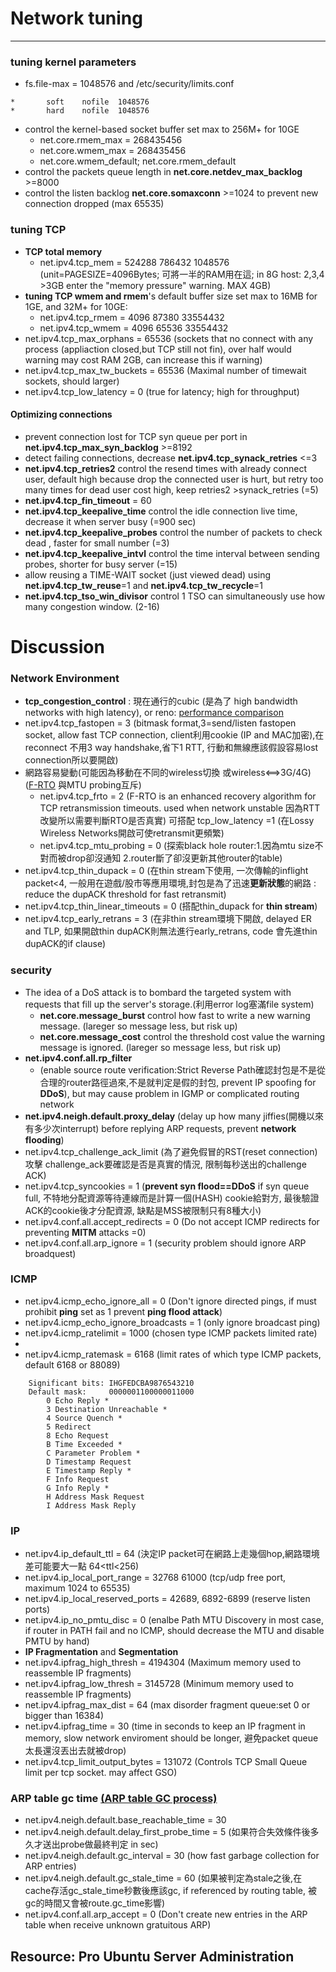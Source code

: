 #    Network tuning
---
### tuning kernel parameters
* fs.file-max = 1048576  and /etc/security/limits.conf 
```
*       soft    nofile  1048576  
*       hard    nofile  1048576
```
* control the kernel-based socket buffer set max to 256M+ for 10GE
  * net.core.rmem_max = 268435456
  * net.core.wmem_max = 268435456
  * net.core.wmem_default; net.core.rmem_default
* control the packets queue length in **net.core.netdev_max_backlog** >=8000
* control the listen backlog **net.core.somaxconn** >=1024 to prevent new connection dropped (max 65535)

### tuning TCP 
* **TCP total memory** 
  * net.ipv4.tcp_mem = 524288 786432 1048576 (unit=PAGESIZE=4096Bytes; 可將一半的RAM用在這; in 8G host: 2,3,4 >3GB enter the "memory pressure" warning. MAX 4GB)
* **tuning TCP wmem and rmem**'s default buffer size set max to 16MB for 1GE, and 32M+ for 10GE:
  * net.ipv4.tcp_rmem = 4096 87380 33554432
  * net.ipv4.tcp_wmem = 4096 65536 33554432 
* net.ipv4.tcp_max_orphans = 65536 (sockets that no connect with any process (appliaction closed,but TCP still not fin), over half would warning may cost RAM 2GB, can increase this if warning) 
* net.ipv4.tcp_max_tw_buckets = 65536 (Maximal number of timewait sockets, should larger)
* net.ipv4.tcp_low_latency = 0 (true for latency; high for throughput)

#### **Optimizing connections**
* prevent connection lost for TCP syn queue per port in **net.ipv4.tcp_max_syn_backlog** >=8192
* detect failing connections, decrease **net.ipv4.tcp_synack_retries** <=3 
* **net.ipv4.tcp_retries2** control the resend times with already connect user, default high because drop the connected user is hurt, but retry too many times for dead user cost high, keep retries2 >synack_retries (=5)
* **net.ipv4.tcp_fin_timeout** = 60
* **net.ipv4.tcp_keepalive_time** control the idle connection live time, decrease it when server busy (=900 sec) 
* **net.ipv4.tcp_keepalive_probes** control the number of packets to check dead , faster for small number (=3)
* **net.ipv4.tcp_keepalive_intvl** control the time interval between sending probes, shorter for busy server (=15)
* allow reusing a TIME-WAIT socket (just viewed dead) using **net.ipv4.tcp_tw_reuse**=1 and **net.ipv4.tcp_tw_recycle**=1
*  **net.ipv4.tcp_tso_win_divisor** control 1 TSO can simultaneously use how many congestion window. (2-16)

# Discussion

### Network Environment
* **tcp_congestion_control** : 現在通行的cubic (是為了 high bandwidth networks with high latency), or reno: [performance comparison](http://journal.info.unlp.edu.ar/journal/journal35/papers/JCST-Apr13-1.pdf)
* net.ipv4.tcp_fastopen = 3 (bitmask format,3=send/listen fastopen socket, allow fast TCP connection, client利用cookie (IP and MAC加密),在reconnect 不用3 way handshake,省下1 RTT, 行動和無線應該假設容易lost connection所以要開啟)
* 網路容易變動(可能因為移動在不同的wireless切換 或wireless<==>3G/4G)  ([F-RTO](http://blog.csdn.net/zhangskd/article/details/7446441) 與MTU probing互斥) 
  * net.ipv4.tcp_frto = 2 (F-RTO is an enhanced recovery algorithm for TCP retransmission timeouts. used when network unstable 因為RTT改變所以需要判斷RTO是否真實)  可搭配 tcp_low_latency =1  (在Lossy Wireless Networks開啟可使retransmit更頻繁)
  * net.ipv4.tcp_mtu_probing = 0 (探索black hole router:1.因為mtu size不對而被drop卻沒通知 2.router斷了卻沒更新其他router的table) 
* net.ipv4.tcp_thin_dupack = 0 (在thin stream下使用, 一次傳輸的inflight packet<4, 一般用在遊戲/股市等應用環境,封包是為了迅速**更新狀態**的網路 :  reduce the dupACK threshold for fast retransmit)
* net.ipv4.tcp_thin_linear_timeouts = 0 (搭配thin_dupack  for **thin stream**)
* net.ipv4.tcp_early_retrans = 3 (在非thin stream環境下開啟, delayed ER and TLP, 如果開啟thin dupACK則無法進行early_retrans, code 會先進thin dupACK的if clause) 

### security
* The idea of a DoS attack is to bombard the targeted system with requests that fill up the server's storage.(利用error log塞滿file system) 
  * **net.core.message_burst** control how fast to write a new warning message. (lareger so message less, but risk up)
  * **net.core.message_cost** control the threshold cost value the warning message is ignored. (lareger so message less, but risk up)
* **net.ipv4.conf.all.rp_filter**
  * (enable source route verification:Strict Reverse Path確認封包是不是從合理的router路徑過來,不是就判定是假的封包, prevent IP spoofing for **DDoS**), but may cause problem in IGMP or complicated routing network
* **net.ipv4.neigh.default.proxy_delay** (delay up how many jiffies(開機以來有多少次interrupt) before replying ARP requests,  prevent **network flooding**)
* net.ipv4.tcp_challenge_ack_limit (為了避免假冒的RST(reset connection)攻擊 challenge_ack要確認是否是真實的情況, 限制每秒送出的challenge ACK)
* net.ipv4.tcp_syncookies = 1 (**prevent syn flood==DDoS** if syn queue full, 不特地分配資源等待連線而是計算一個(HASH) cookie給對方, 最後驗證ACK的cookie後才分配資源, 缺點是MSS被限制只有8種大小) 
* net.ipv4.conf.all.accept_redirects = 0 (Do not accept ICMP redirects for preventing **MITM** attacks =0)
* net.ipv4.conf.all.arp_ignore = 1  (security problem should ignore ARP broadquest)

### ICMP 
* net.ipv4.icmp_echo_ignore_all = 0 (Don't ignore directed pings, if must prohibit **ping** set as 1 prevent **ping flood attack**)
* net.ipv4.icmp_echo_ignore_broadcasts = 1 (only ignore broadcast ping)
* net.ipv4.icmp_ratelimit = 1000  (chosen type ICMP packets limited rate)
* 
* net.ipv4.icmp_ratemask = 6168  (limit rates of which type ICMP packets, default 6168 or 88089)
```
	Significant bits: IHGFEDCBA9876543210
	Default mask:     0000001100000011000
		0 Echo Reply *
		3 Destination Unreachable *
		4 Source Quench *
		5 Redirect
		8 Echo Request
		B Time Exceeded *
		C Parameter Problem *
		D Timestamp Request
		E Timestamp Reply *
		F Info Request
		G Info Reply *
		H Address Mask Request
		I Address Mask Reply
```
### IP 
* net.ipv4.ip_default_ttl = 64 (決定IP packet可在網路上走幾個hop,網路環境差可能要大一點  64<ttl<256)
* net.ipv4.ip_local_port_range = 32768	61000 (tcp/udp free port, maximum 1024 to 65535)
* net.ipv4.ip_local_reserved_ports = 42689, 6892-6899 (reserve listen ports)
* net.ipv4.ip_no_pmtu_disc = 0 (enalbe Path MTU Discovery in most case, if router in PATH fail and no ICMP, should decrease the MTU and disable PMTU by hand)
* **IP Fragmentation** and **Segmentation** 
* net.ipv4.ipfrag_high_thresh = 4194304 (Maximum memory used to reassemble IP fragments)
* net.ipv4.ipfrag_low_thresh = 3145728 (Minimum memory used to reassemble IP fragments)
* net.ipv4.ipfrag_max_dist = 64 (max disorder fragment queue:set 0 or bigger than 16384)
* net.ipv4.ipfrag_time = 30 (time in seconds to keep an IP fragment in memory, slow network enviroment should be longer, 避免packet queue太長還沒丟出去就被drop)
* net.ipv4.tcp_limit_output_bytes = 131072 (Controls TCP Small Queue limit per tcp socket. may affect GSO)

### ARP table gc time [(ARP table GC process)](http://stackoverflow.com/questions/15372011/configuring-arp-age-timeout)
* net.ipv4.neigh.default.base_reachable_time = 30
* net.ipv4.neigh.default.delay_first_probe_time = 5 (如果符合失效條件後多久才送出probe做最終判定 in sec)
* net.ipv4.neigh.default.gc_interval = 30 (how fast garbage collection for ARP entries) 
* net.ipv4.neigh.default.gc_stale_time = 60 (如果被判定為stale之後,在cache存活gc_stale_time秒數後應該gc, if referenced by routing table, 被gc的時間又會被route.gc_time影響)
* net.ipv4.conf.all.arp_accept = 0 (Don't create new entries in the ARP table when receive unknown gratuitous ARP) 


## Resource: Pro Ubuntu Server Administration
